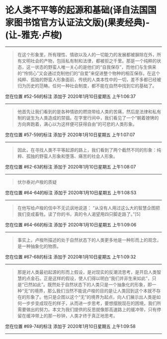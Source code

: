 # 论人类不平等的起源和基础(译自法国国家图书馆官方认证法文版)(果麦经典)-(让-雅克·卢梭)

---

> 在这个形象里，所有理性、情欲以及人的一切能力的发展都被摒除在外，所有文明社会的产物，包括私有制和法律，都被拒之千里。那是一个纯粹的状态，这一状态的野蛮人唯一关心的是他们的“自我保存”，而他们与生俱来的“怜悯心”又会通过克制他们的“自爱”来促进整个物种的相互保存。在这个纯粹、孤独的野蛮人形象面前，传统的人类本性中的一切，差不多都已经被归为历史的范畴。任何一种社会制度，都不能在自然中找到它的基础了。

您在位置 #52-56的标注 添加于 2020年1月10日星期五 上午1:06:37

---

> 他首先让我们看到的是各种情欲的燃烧带给人类的苦痛，然后是法律和私有制的诞生为人类造成的禁锢。在字里行间中，我们看见了一个“朝着镣铐的方向奔跑着，满心以为这样便可获得自由”的可悲的人类形象。

您在位置 #57-59的标注 添加于 2020年1月10日星期五 上午1:07:07

---

> 因此，在寻找人类不平等起源的路上，我们看到了两个截然不同的形象：纯粹、孤独的野蛮人形象和堕落、痛苦的社会人形象。

您在位置 #62-63的标注 添加于 2020年1月10日星期五 上午1:08:07

---

> 伏尔泰对卢梭的质疑

您在位置 #64-64的标注 添加于 2020年1月10日星期五 上午1:08:53

---

> 在他写给卢梭的信中不无讥讽地说道： “从没有人用过这么大的智慧企图把我们变成畜牲。读了你的书，真的令人渴望用四只脚走路了。”[5]

您在位置 #64-66的标注 添加于 2020年1月10日星期五 上午1:09:06

---

> 事实上，卢梭所描述的处于自然状态下的人类更多地是一种形而上的观念，是一种抽象化的物质。

您在位置 #67-68的标注 添加于 2020年1月10日星期五 上午1:09:32

---

> 那是对人类最初起源的形而上假设，是对现实的反潮流思考，是开启人类智慧的点金石。正是这样的假设，使人们得以明白“我们并非生来如此”，只是“已然如此”。既然处于自然状态下的人类只是一个抽象化的形象，即一种“无”的境界，那么我们当然不能说卢梭的目的是让人类回到这个本就不存在的形象了。他只是企图以这个“无”的境界为起点，向人们展示出人类是如何一步步变成现在的样子，从而进一步思考，要想摆脱现在的困境，我们所需要做出的努力。本文为我们提供的反思就像那高速路上的缓冲带，只有停留在缓冲带上的那一秒钟，人类才终于真正地思考。

您在位置 #69-74的标注 添加于 2020年1月10日星期五 上午1:09:58

---


